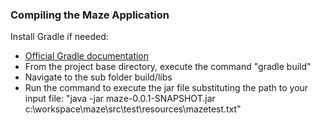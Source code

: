 ### Compiling the Maze Application
Install Gradle if needed:
* [Official Gradle documentation](https://docs.gradle.org)
* From the project base directory, execute the command "gradle build"
* Navigate to the sub folder build/libs
* Run the command to execute the jar file substituting the path to your input file: "java -jar maze-0.0.1-SNAPSHOT.jar c:\\workspace\\maze\\src\test\resources\\mazetest.txt"
